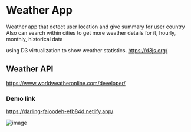# Weather App 

Weather app that detect user location and give summary for user country
Also can search within cities to get more weather details for it, hourly, monthly, historical data 

using D3 virtualization to show weather statistics. https://d3js.org/ 



## Weather API 
https://www.worldweatheronline.com/developer/



### Demo link 
https://darling-faloodeh-efb84d.netlify.app/ 

![image](https://user-images.githubusercontent.com/78231463/172031025-a39e716f-fa76-47b3-a055-7f1ed0b81512.png)
